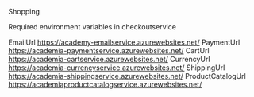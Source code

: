 Shopping

Required environment variables in checkoutservice

EmailUrl  https://academy-emailservice.azurewebsites.net/
PaymentUrl https://academia-paymentservice.azurewebsites.net/
CartUrl https://academia-cartservice.azurewebsites.net/
CurrencyUrl https://academia-currencyservice.azurewebsites.net/
ShippingUrl https://academia-shippingservice.azurewebsites.net/
ProductCatalogUrl https://academiaproductcatalogservice.azurewebsites.net/

